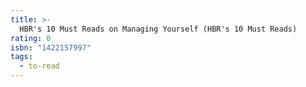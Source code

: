 ```yaml
---
title: >-
  HBR's 10 Must Reads on Managing Yourself (HBR's 10 Must Reads)
rating: 0
isbn: "1422157997"
tags:
  - to-read
---
```


